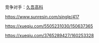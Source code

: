 竞争对手：[久吾高科](http://www.jiuwu.com/index.html)

https://www.sunresin.com/single/417

https://xueqiu.com/5505231030/150637365

https://xueqiu.com/3765289427/160253328